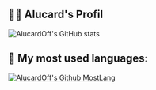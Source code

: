 ## 🏴‍☠️ Alucard's Profil
![AlucardOff's GitHub stats](https://github-readme-stats.vercel.app/api?username=AlucardOff&show_icons=true&theme=dark)
## 🦜 My most used languages:
[![AlucardOff's Github MostLang](https://github-readme-stats.vercel.app/api/top-langs/?username=AlucardOff&layout=compact)](https://github.com/AlucardOff)
